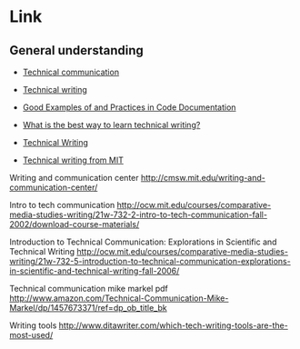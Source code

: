 # Link

## General understanding

- [Technical communication](https://en.wikipedia.org/wiki/Technical_communication)

- [Technical writing](https://en.wikipedia.org/wiki/Technical_writing)




- [Good Examples of and Practices in Code Documentation](http://writers.stackexchange.com/questions/12417/good-examples-of-and-practices-in-code-documentation)


- [What is the best way to learn technical writing?](http://writers.stackexchange.com/questions/5341/what-is-the-best-way-to-learn-technical-writing/7962#7962)


- [Technical Writing](https://www.quora.com/Technical-Writing)


- [Technical writing from MIT](http://web.mit.edu/me-ugoffice/communication/)


Writing and communication center
http://cmsw.mit.edu/writing-and-communication-center/

Intro to tech communication
http://ocw.mit.edu/courses/comparative-media-studies-writing/21w-732-2-intro-to-tech-communication-fall-2002/download-course-materials/

Introduction to Technical Communication: Explorations in Scientific and Technical Writing
http://ocw.mit.edu/courses/comparative-media-studies-writing/21w-732-5-introduction-to-technical-communication-explorations-in-scientific-and-technical-writing-fall-2006/

Technical communication mike markel pdf
http://www.amazon.com/Technical-Communication-Mike-Markel/dp/1457673371/ref=dp_ob_title_bk

Writing tools
http://www.ditawriter.com/which-tech-writing-tools-are-the-most-used/
